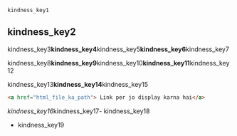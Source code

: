 ```ngMeta
kindness_key1
```
## kindness_key2
kindness_key3**kindness_key4**kindness_key5**kindness_key6**kindness_key7

kindness_key8**kindness_key9**kindness_key10**kindness_key11**kindness_key12

kindness_key13**kindness_key14**kindness_key15

```html
<a href="html_file_ka_path"> Link per jo display karna hai</a>
```
*kindness_key16*kindness_key17- kindness_key18
- kindness_key19

